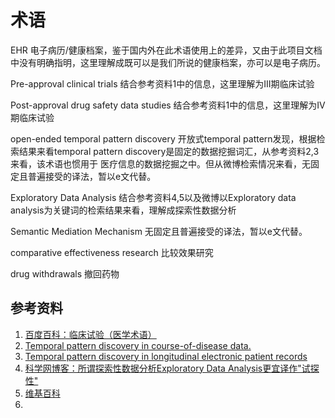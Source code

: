 术语		
==============

EHR		电子病历/健康档案，鉴于国内外在此术语使用上的差异，又由于此项目文档中没有明确指明，这里理解成既可以是我们所说的健康档案，亦可以是电子病历。	
	
Pre-approval clinical trials	结合参考资料1中的信息，这里理解为III期临床试验	

Post-approval  drug  safety  data  studies	结合参考资料1中的信息，这里理解为IV期临床试验		

open-ended temporal pattern discovery	开放式temporal pattern发现，根据检索结果来看temporal pattern discovery是固定的数据挖掘词汇，从参考资料2,3来看，该术语也惯用于
医疗信息的数据挖掘之中。但从微博检索情况来看，无固定且普遍接受的译法，暂以e文代替。	
	
Exploratory Data Analysis	结合参考资料4,5以及微博以Exploratory data analysis为关键词的检索结果来看，理解成探索性数据分析		

Semantic Mediation Mechanism 	无固定且普遍接受的译法，暂以e文代替。

comparative effectiveness research		比较效果研究		

drug withdrawals	撤回药物		
 
		

##	参考资料		
1.	[百度百科：临床试验（医学术语）](http://baike.baidu.com/subview/419177/15302556.htm)		
2.	[Temporal pattern discovery in course-of-disease data.](http://www.ncbi.nlm.nih.gov/pubmed/10916734)		
3. 	[Temporal pattern discovery in longitudinal electronic patient records](http://link.springer.com/article/10.1007%2Fs10618-009-0152-3)	
4.	[科学网博客：所谓探索性数据分析Exploratory Data Analysis更宜译作"试探性" ](http://blog.sciencenet.cn/blog-350729-662859.html)	
5.	[维基百科](http://en.wikipedia.org/wiki/Exploratory_data_analysis)	
6.	